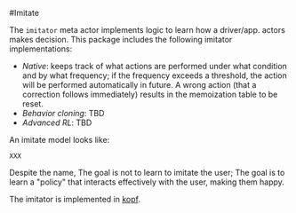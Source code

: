 #Imitate

The `imitator` meta actor implements logic to learn how a driver/app. actors makes decision. This package includes the following imitator implementations:
* _Native_: keeps track of what actions are performed under what condition and by what frequency; if the frequency exceeds a threshold, the action will be performed automatically in future. A wrong action (that a correction follows immediately) results in the memoization table to be reset.
* _Behavior cloning_: TBD 
* _Advanced RL_: TBD

An imitate model looks like:

`
XXX
`

Despite the name, The goal is not to learn to imitate the user; The goal is to learn a "policy" that interacts effectively with the user, making them happy.


The imitator is implemented in [kopf](https://github.com/nolar/kopf).


